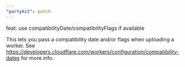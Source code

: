 ```yaml
---
"partykit": patch
---
```


feat: use compatibilityDate/compatibilityFlags if available

This lets you pass a compatibility date and/or flags when uploading a worker. See https://developers.cloudflare.com/workers/configuration/compatibility-dates for more info.
